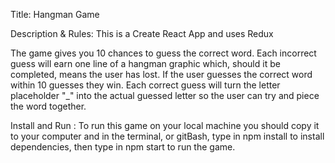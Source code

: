 Title: Hangman Game 

Description & Rules:
This is a Create React App and uses Redux

The game gives you 10 chances to guess the correct word. 
Each incorrect guess will earn one line of a hangman graphic which, 
should it be completed, means the user has lost. 
If the user guesses the correct word within 10 guesses they win. 
Each correct guess will turn the letter placeholder "_" into the actual guessed letter so the user can try and piece the word together.

Install and Run :
To run this game on your local machine you should copy it to your computer
and in the terminal, or gitBash, type in npm install to install dependencies,
then type in npm start to run the game.

